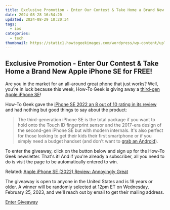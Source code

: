 ```yaml
---
title: Exclusive Promotion - Enter Our Contest & Take Home a Brand New Apple iPhone SE for FREE!
date: 2024-08-28 16:54:20
updated: 2024-08-29 10:20:34
tags:
  - ios
categories:
  - tech
thumbnail: https://static1.howtogeekimages.com/wordpress/wp-content/uploads/2023/02/Person-holding-the-Apple-iPhone-SE-2022.jpg
---
```


## Exclusive Promotion - Enter Our Contest & Take Home a Brand New Apple iPhone SE for FREE!

Are you in the market for an all-around great phone that just works? Well, you're in luck because this week, How-To Geek is giving away a [third-gen Apple iPhone SE](https://shop-links.co/link/?exclusive=1&publisher_slug=itechdaily19598&url=https%3A%2F%2Fwww.bestbuy.com%2Fsite%2Fapple-iphone-se-3rd-generation-64gb-midnight-t-mobile%2F6487427.p%3FskuId%3D6487427)!

 How-To Geek gave the [iPhone SE 2022 an 8 out of 10 rating in its review](https://apple-account.techidaily.com/how-to-remove-phone-number-from-your-apple-id-from-your-apple-iphone-6s-plus-by-drfone-ios/) and had nothing but good things to say about the product:

> The third-generation iPhone SE is the total package if you want to hold onto the Touch ID fingerprint sensor and the 2017-era design of the second-gen iPhone SE but with modern internals. It's also perfect for those looking to get their kids their first smartphone or if you simply need a budget handset (and don't want to [grab an Android](https://sim-unlock.techidaily.com/top-10-vivo-y77t-android-sim-unlock-apk-by-drfone-android/)).

 To enter the giveaway, click on the button below and sign up for the How-To Geek newsletter. That's it! And if you're already a subscriber, all you need to do is visit the page to be automatically entered to win.

Related: [Apple iPhone SE (2022) Review: Annoyingly Great](https://apple-account.techidaily.com/how-to-remove-phone-number-from-your-apple-id-from-your-apple-iphone-6s-plus-by-drfone-ios/) 

 The giveaway is open to anyone in the United States and is 18 years or older. A winner will be randomly selected at 12pm ET on Wednesday, February 25, 2023, and we'll reach out by email to get their mailing address.

[Enter Giveaway](https://tiktok-video-recordings.techidaily.com/new-tiktok-basics-for-macwindows-computers-explained/)

<ins class="adsbygoogle"
     style="display:block"
     data-ad-format="autorelaxed"
     data-ad-client="ca-pub-7571918770474297"
     data-ad-slot="1223367746"></ins>



<ins class="adsbygoogle"
     style="display:block"
     data-ad-client="ca-pub-7571918770474297"
     data-ad-slot="8358498916"
     data-ad-format="auto"
     data-full-width-responsive="true"></ins>
